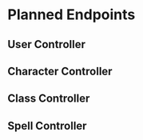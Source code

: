 # Planned Endpoints

## User Controller

## Character Controller

## Class Controller

## Spell Controller

